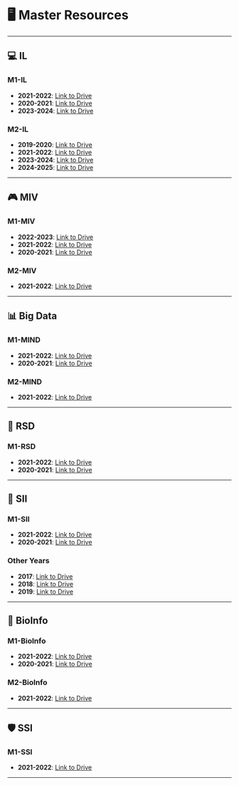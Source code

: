 # 🖥️ Master Resources
---

## 💻 IL
### M1-IL
- **2021-2022**: [Link to Drive](https://drive.google.com/drive/mobile/folders/185GqQTlHy_MuB-OdkUXBXCgyym6FOmWi?usp=sharing)
- **2020-2021**: [Link to Drive](https://drive.google.com/folderview?id=1UHHxIAahyjUof_iFJsFfBuR7TWPgH0WD)
- **2023-2024**: [Link to Drive](https://drive.google.com/drive/u/1/folders/13bsNYvpb17DsZMKISaDGHVQVzQyWIQS3?fbclid=IwAR3Zxlup0-NIl_2vv_ssmIJLDmBg0bj69bOWDBg96hQrY1PiAcgp7ZTgfZ4)

### M2-IL
- **2019-2020**: [Link to Drive](https://drive.google.com/drive/u/1/folders/1J-qf6WqoahOPO-qRCwDHLkKhmmKzHK15?fbclid=IwAR3Zxlup0-NIl_2vv_ssmIJLDmBg0bj69bOWDBg96hQrY1PiAcgp7ZTgfZ4)
- **2021-2022**: [Link to Drive](https://drive.google.com/drive/folders/1lAWJkPkIX0PlXYMdFhEjJLVOJTsql70v)
- **2023-2024**: [Link to Drive](https://drive.google.com/drive/u/1/folders/1GqFPgJQtGnDTEPuCN4Q3qVbYJJsCjG2X?fbclid=IwAR3Zxlup0-NIl_2vv_ssmIJLDmBg0bj69bOWDBg96hQrY1PiAcgp7ZTgfZ4)
- **2024-2025**: [Link to Drive](https://drive.google.com/drive/u/1/folders/10Bg2tf7LcOlzq-XSFRDxpCxX9iv4UGiG?fbclid=IwAR3Zxlup0-NIl_2vv_ssmIJLDmBg0bj69bOWDBg96hQrY1PiAcgp7ZTgfZ4)

---

## 🎮 MIV
### M1-MIV
- **2022-2023**: [Link to Drive](https://drive.google.com/drive/folders/11YjuJDhrGqKOkt5-7075UGa3pLF1gnKp)
- **2021-2022**: [Link to Drive](https://drive.google.com/drive/folders/12kuvfMK2V3xNjGOgO0hrExfbTPJN1KB6)
- **2020-2021**: [Link to Drive](https://drive.google.com/folderview?id=1Z-P_0MWQkj2Hh9ApCFSzXMAnlqbQ7GJL)

### M2-MIV
- **2021-2022**: [Link to Drive](https://drive.google.com/drive/mobile/folders/1P7ClSksdylt0jHKLhiySMU0hGMRbiOAr?usp=sharing)

---

## 📊 Big Data
### M1-MIND
- **2021-2022**: [Link to Drive](https://drive.google.com/drive/folders/1GQvbA77X7kngkFVTNLUGqJrWg39bf_8d?usp=sharing)
- **2020-2021**: [Link to Drive](https://drive.google.com/drive/u/2/mobile/folders/1wCuhYKPYY3Reyp-RK267e7woSB1TdX5Z?fbclid=IwAR1D48wcD0d2vd5Zh8wav8LypD7TLQPsT8nKDSUfYaYrAqvufQ3C0B3Nf5s)

### M2-MIND
- **2021-2022**: [Link to Drive](https://drive.google.com/drive/folders/1Cm12wIYQmSUNYrUgnsHJWDquwvFKLPQ1)

---

## 📡 RSD
### M1-RSD
- **2021-2022**: [Link to Drive](https://drive.google.com/drive/mobile/folders/1GHOfgPwAxSKmOPqcLZS7zS5d1Ie1kZMN?usp=sharing)
- **2020-2021**: [Link to Drive](https://drive.google.com/folderview?id=1wtWOY5ceTgKYnRa0lpZEPWxq-tyl_bVO)

---

## 🤖 SII
### M1-SII
- **2021-2022**: [Link to Drive](https://drive.google.com/drive/folders/1QeEnc-7_6STm1egZN6MYKM5liSZti5M-)
- **2020-2021**: [Link to Drive](https://drive.google.com/drive/mobile/folders/1eCTrKp-MYXwBNffupoyqYS9XmZwNaSvP)

### Other Years
- **2017**: [Link to Drive](https://drive.google.com/drive/folders/13ynAiZbknEcRWxhde2ZEOzyz7dctf0lK)
- **2018**: [Link to Drive](https://drive.google.com/drive/folders/1sL9YpMyC7RfYnJvqpR1MaRdQpx_Bb4pS)
- **2019**: [Link to Drive](https://drive.google.com/drive/folders/1ujP8xBxeBgnJ-t-_1xxgcApx6WBxF1k0)

---

## 🧬 BioInfo
### M1-BioInfo
- **2021-2022**: [Link to Drive](https://drive.google.com/drive/mobile/folders/1__bQStLGyn5qqhMt9T1GgUczTwizvVyI?usp=sharing)
- **2020-2021**: [Link to Drive](https://drive.google.com/folderview?id=12ml9wFnIt82CjEyjDtslhVoFp8GwaNtD)

### M2-BioInfo
- **2021-2022**: [Link to Drive](https://drive.google.com/drive/folders/1r6awRoD4LGrgaqUjWrP1EHQj4Ei2Vv9I)

---

## 🛡️ SSI
### M1-SSI
- **2021-2022**: [Link to Drive](https://drive.google.com/drive/folders/1i5M33PfXk0iD8xIUU6qX54OlSN6n3sZR?fbclid=IwAR0JcQAGtSwbZTy8jZ8BsNIZYgQRNePvBGBJI5IXTlFBAorrsePI0XsRBK4)
---
